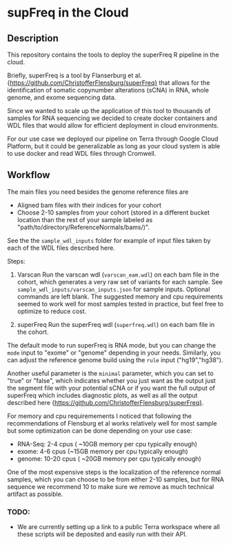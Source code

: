 # supFreq in the Cloud

## Description 

This repository contains the tools to deploy the superFreq R pipeline in the cloud. 

Briefly, superFreq is a tool by Flanserburg et al. {https://github.com/ChristofferFlensburg/superFreq} that allows for the identification of somatic copynumber alterations (sCNA) in RNA, whole genome, and exome sequencing data. 

Since we wanted to scale up the application of this tool to thousands of samples for RNA sequencing we decided to create docker containers and WDL files that would allow for efficient deployment in cloud environments. 

For our use case we deployed our pipeline on Terra through Google Cloud Platform, but it could be generalizable as long as your cloud system is able to use docker and read WDL files through Cromwell. 


## Workflow

The main files you need besides the genome reference files are
* Aligned bam files with their indices for your cohort
* Choose 2-10 samples from your cohort (stored in a different bucket location than the rest of your sample labeled as "path/to/directory/ReferenceNormals/bams/)". 

See the the `sample_wdl_inputs` folder for example of input files taken by each of the WDL files described here. 

Steps:

1. Varscan
Run the varscan wdl (`varscan_eam.wdl`) on each bam file in the cohort, which generates a very raw set of variants for each sample. See `sample_wdl_inputs/varscan_inputs.json` for sample inputs. Optional commands are left blank. The suggested memory and cpu requirements seemed to work well for most samples tested in practice, but feel free to optimize to reduce cost. 

2. superFreq
Run the superFreq wdl (`superfreq.wdl`) on each bam file in the cohort. 

The default mode to run superFreq is RNA mode, but you can change the `mode` input to "exome" or "genome" depending in your needs. Similarly, you can adjust the reference genome build using the `rule` input ("hg19","hg38"). 

Another useful parameter is the `minimal` parameter, which you can set to "true" or "false", which indicates whether you just want as the output just the segment file with your potential sCNA or if you want the full output of superFreq which includes diagnostic plots, as well as all the output described here {https://github.com/ChristofferFlensburg/superFreq}. 

For memory and cpu requiremements I noticed that following the recommendations of Flensburg et al works relatively well for most sample but some optimization can be done depending on your use case:

* RNA-Seq: 2-4 cpus ( ~10GB memory per cpu typically enough)
* exome: 4-6 cpus (~15GB memory per cpu typically enough)
* genome: 10-20 cpus ( ~20GB memory per cpu typically enough)

One of the most expensive steps is the localization of the reference normal samples, which you can choose to be from either 2-10 samples, but for RNA sequence we recommend 10 to make sure we remove as much technical artifact as possible. 


### TODO:
- We are currently setting up a link to a public Terra workspace where all these scripts will be deposited and easily run with their API. 
